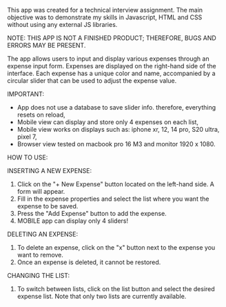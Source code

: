 This app was created for a technical interview assignment. The main objective was to demonstrate my skills in Javascript, HTML and CSS without using any external JS libraries.

NOTE: THIS APP IS NOT A FINISHED PRODUCT; THEREFORE, BUGS AND ERRORS MAY BE PRESENT.

The app allows users to input and display various expenses through an expense input form. Expenses are displayed on the right-hand side of the interface. Each expense has a unique color and name, accompanied by a circular slider that can be used to adjust the expense value.

IMPORTANT: 
  - App does not use a database to save slider info. therefore, everything resets on reload,
  - Mobile view can display and store only 4 expenses on each list,
  - Mobile view works on displays such as: iphone xr, 12, 14 pro, S20 ultra, pixel 7,
  - Browser view tested on macbook pro 16 M3 and monitor 1920 x 1080.

HOW TO USE:

INSERTING A NEW EXPENSE:

1. Click on the "+ New Expense" button located on the left-hand side. A form will appear.
2. Fill in the expense properties and select the list where you want the expense to be saved.
3. Press the "Add Expense" button to add the expense.
4. MOBILE app can display only 4 sliders!

DELETING AN EXPENSE:

1. To delete an expense, click on the "x" button next to the expense you want to remove.
2. Once an expense is deleted, it cannot be restored.

CHANGING THE LIST:

1. To switch between lists, click on the list button and select the desired expense list. Note that only two lists are currently available.
